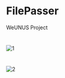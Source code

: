 # FilePasser
 
WeUNUS Project
 #
![1](https://user-images.githubusercontent.com/32415358/74303731-3229e780-4d9e-11ea-92b1-5b36f942e9af.PNG)
 #
![2](https://user-images.githubusercontent.com/32415358/74303736-3524d800-4d9e-11ea-92ff-be1b895c92d1.PNG)
